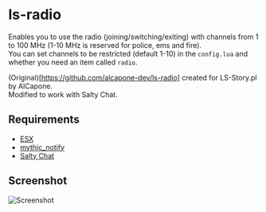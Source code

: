 # ls-radio
Enables you to use the radio (joining/switching/exiting) with channels from 1 to 100 MHz (1-10 MHz is reserved for police, ems and fire).  
You can set channels to be restricted (default 1-10) in the `config.lua` and whether you need an item called `radio`.

(Original)[https://github.com/alcapone-dev/ls-radio] created for LS-Story.pl by AlCapone.  
Modified to work with Salty Chat.

## Requirements
* [ESX](https://github.com/ESX-Org/es_extended)
* [mythic_notify](https://github.com/mythicrp/mythic_notify)
* [Salty Chat](https://www.saltmine.de/)

## Screenshot
![Screenshot](https://i.imgur.com/TtcLelA.jpg)
